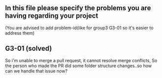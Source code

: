 ## In this file please specify the problems you are having regarding your project
(You are advised to add problem-id(like for group3 G3-01 so it's easier to address them)

## G3-01 (solved)
So i'm unable to merge a pull request, it cannot resolve merge conflicts,
So the person who made the PR did some folder structure changes..so how can we handle that issue now?
